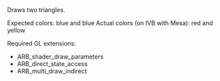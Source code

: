 Draws two triangles.

Expected colors: blue and blue
Actual colors (on IVB with Mesa): red and yellow

Required GL extensions:

  - ARB_shader_draw_parameters
  - ARB_direct_state_access
  - ARB_multi_draw_indirect
